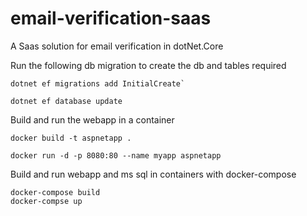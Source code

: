 # email-verification-saas
A Saas solution for email verification in dotNet.Core

Run the following db migration to create the db and tables required
```
dotnet ef migrations add InitialCreate`
```

```
dotnet ef database update
```

Build and run the webapp in a container
```
docker build -t aspnetapp .
```

```
docker run -d -p 8080:80 --name myapp aspnetapp
```

Build and run webapp and ms sql in containers with docker-compose
```
docker-compose build
docker-compse up
```